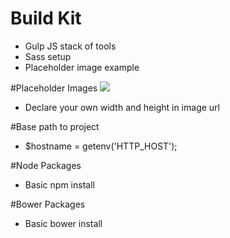 # Build Kit
- Gulp JS stack of tools
- Sass setup
- Placeholder image example

#Placeholder Images
<img src="http://placehold.it/350x150">
- Declare your own width and height in image url


#Base path to project
- $hostname = getenv('HTTP_HOST');

#Node Packages
- Basic npm install

#Bower Packages
- Basic bower install
